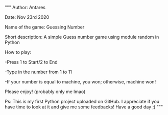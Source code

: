 """
Author:           Antares

Date:             Nov 23rd 2020

Name of the game: Guessing Number

Short description: A simple Guess number game using module random in Python

How to play:

-Press 1 to Start/2 to End

-Type in the number from 1 to 11

-If your number is equal to machine, you won; otherwise, machine won!

Please enjoy! (probably only me lmao)

Ps: This is my first Python project uploaded on GitHub. I appreciate if you have time to look at it and give me some feedbacks! Have a good day ;)
"""
